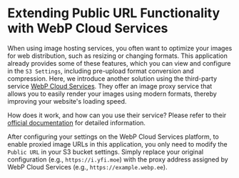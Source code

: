 # Extending Public URL Functionality with WebP Cloud Services

When using image hosting services, you often want to optimize your images for web distribution, such as resizing or changing formats. This application already provides some of these features, which you can view and configure in the `S3 Settings`, including pre-upload format conversion and compression. Here, we introduce another solution using the third-party service [WebP Cloud Services](https://webp.se/). They offer an image proxy service that allows you to easily render your images using modern formats, thereby improving your website's loading speed.

How does it work, and how can you use their service? Please refer to their [official documentation](https://docs.webp.se/webp-cloud/basic/) for detailed information.

After configuring your settings on the WebP Cloud Services platform, to enable proxied image URLs in this application, you only need to modify the `Public URL` in your S3 bucket settings. Simply replace your original configuration (e.g., `https://i.yfi.moe`) with the proxy address assigned by WebP Cloud Services (e.g., `https://example.webp.ee`).
